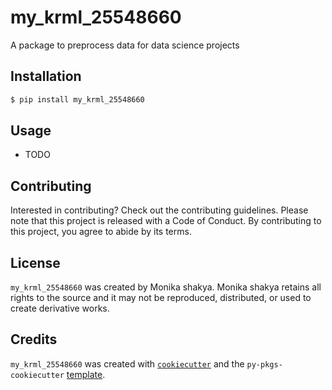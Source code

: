 # my_krml_25548660

A package to preprocess data for data science projects

## Installation

```bash
$ pip install my_krml_25548660
```

## Usage

- TODO

## Contributing

Interested in contributing? Check out the contributing guidelines. Please note that this project is released with a Code of Conduct. By contributing to this project, you agree to abide by its terms.

## License

`my_krml_25548660` was created by Monika shakya. Monika shakya retains all rights to the source and it may not be reproduced, distributed, or used to create derivative works.

## Credits

`my_krml_25548660` was created with [`cookiecutter`](https://cookiecutter.readthedocs.io/en/latest/) and the `py-pkgs-cookiecutter` [template](https://github.com/py-pkgs/py-pkgs-cookiecutter).
